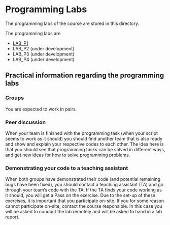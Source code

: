# Programming Labs

The programming labs of the course are stored in this directory.

The programming labs are

* [LAB_P1](p1/)
* LAB_P2 (under development)
* LAB_P3 (under development)
* LAB_P4 (under development)

## Practical information regarding the programming labs

### Groups
You are expected to work in pairs.

### Peer discussion
When your team is finished with the programming task (when your script seems to work as it should) you should find another team that is also ready and show and explain your respective codes to each other. The idea here is that you should see that programming tasks can be solved in different ways, and get new ideas for how to solve programming problems.

### Demonstrating your code to a teaching assistant 
When both groups have demonstrated their code (and potential remaining bugs have been fixed), you should contact a teaching assistant (TA) and go through your team’s code with the TA. If the TA finds your code working as it should, you will get a Pass on the exercise. Due to the set-up of these exercises, it is important that you participate on-site. If you for some reason cannot participate on-site, contact the course responsible. In this case you will be asked to conduct the lab remotely and will be asked to hand in a lab report.
